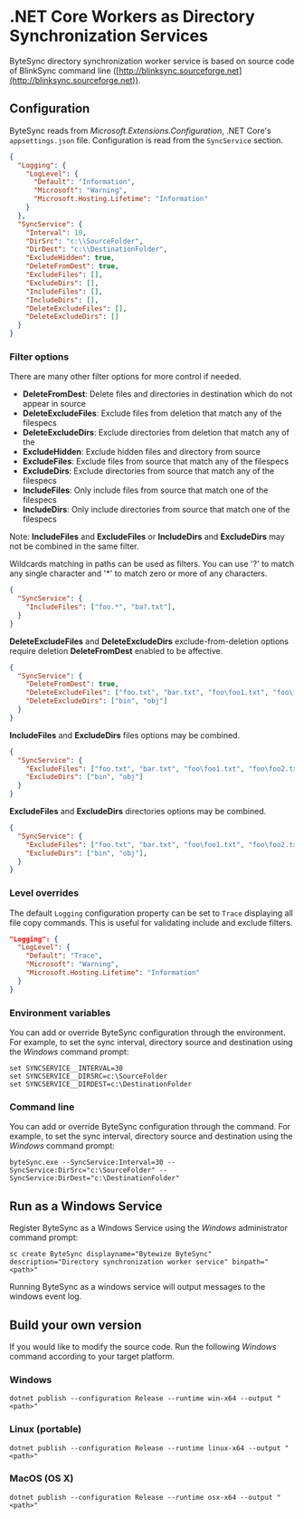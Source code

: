 <!--
.net core, windowsservices
-->

# .NET Core Workers as Directory Synchronization Services
 ByteSync directory synchronization worker service is based on source code of BlinkSync command line ([http://blinksync.sourceforge.net](http://blinksync.sourceforge.net)).

## Configuration
 ByteSync reads from _Microsoft.Extensions.Configuration_, .NET Core's `appsettings.json` file. Configuration is read from the `SyncService` section.

```json
{
  "Logging": {
    "LogLevel": {
      "Default": "Information",
      "Microsoft": "Warning",
      "Microsoft.Hosting.Lifetime": "Information"
    }
  },
  "SyncService": {
    "Interval": 10,
    "DirSrc": "c:\\SourceFolder",
    "DirDest": "c:\\DestinationFolder",
    "ExcludeHidden": true,
    "DeleteFromDest": true,
    "ExcludeFiles": [],
    "ExcludeDirs": [],
    "IncludeFiles": [],
    "IncludeDirs": [],
    "DeleteExcludeFiles": [],
    "DeleteExcludeDirs": []
  }
}
```
### Filter options
 There are many other filter options for more control if needed.

- **DeleteFromDest**: Delete files and directories in destination which do not appear in source
- **DeleteExcludeFiles**: Exclude files from deletion that match any of the filespecs
- **DeleteExcludeDirs**: Exclude directories from deletion that match any of the 
- **ExcludeHidden**: Exclude hidden files and directory from source
- **ExcludeFiles**: Exclude files from source that match any of the filespecs
- **ExcludeDirs**: Exclude directories from source that match any of the filespecs
- **IncludeFiles**: Only include files from source that match one of the filespecs
- **IncludeDirs**: Only include directories from source that match one of the filespecs

Note: **IncludeFiles** and **ExcludeFiles** or **IncludeDirs** and **ExcludeDirs** may not be combined in the same filter. 

Wildcards matching in paths can be used as filters. You can use '?' to match any single character and '*' to match zero or more of any characters.
```json
{
  "SyncService": {
    "IncludeFiles": ["foo.*", "ba?.txt"],
  }
}
```

**DeleteExcludeFiles** and **DeleteExcludeDirs** exclude-from-deletion options require deletion **DeleteFromDest** enabled to be affective.
```json
{
  "SyncService": {
    "DeleteFromDest": true,
    "DeleteExcludeFiles": ["foo.txt", "bar.txt", "foo\foo1.txt", "foo\foo2.txt"],
    "DeleteExcludeDirs": ["bin", "obj"]
  }
}
```

**IncludeFiles** and **ExcludeDirs** files options may be combined.
```json
{
  "SyncService": {
    "ExcludeFiles": ["foo.txt", "bar.txt", "foo\foo1.txt", "foo\foo2.txt"],
    "ExcludeDirs": ["bin", "obj"]
  }
}
```

**ExcludeFiles** and **ExcludeDirs** directories options may be combined.
```json
{
  "SyncService": {
    "ExcludeFiles": ["foo.txt", "bar.txt", "foo\foo1.txt", "foo\foo2.txt"],
    "ExcludeDirs": ["bin", "obj"],
  }
}
```

### Level overrides
The default `Logging` configuration property can be set to `Trace` displaying all file copy commands. This is useful for validating include and exclude filters.
```json
"Logging": {
  "LogLevel": {
    "Default": "Trace",
    "Microsoft": "Warning",
    "Microsoft.Hosting.Lifetime": "Information"
  }
}
```

### Environment variables
You can add or override ByteSync configuration through the environment.  For example, to set the sync interval, directory source and destination using the _Windows_ command prompt:

```console
set SYNCSERVICE__INTERVAL=30
set SYNCSERVICE__DIRSRC=c:\SourceFolder
set SYNCSERVICE__DIRDEST=c:\DestinationFolder
```
### Command line
You can add or override ByteSync configuration through the command.  For example, to set the sync interval, directory source and destination using the _Windows_ command prompt:
```console
byteSync.exe --SyncService:Interval=30 --SyncService:DirSrc="c:\SourceFolder" --SyncService:DirDest="c:\DestinationFolder"
```

## Run as a Windows Service
Register ByteSync as a Windows Service using the _Windows_ administrator command prompt:

```console
sc create ByteSync displayname="Bytewize ByteSync" description="Directory synchronization worker service" binpath="<path>"
```
Running ByteSync as a windows service will output messages to the windows event log.

## Build your own version

If you would like to modify the source code. Run the following _Windows_ command according to your target platform.

### Windows
```console
dotnet publish --configuration Release --runtime win-x64 --output "<path>"
```

### Linux (portable)
```console
dotnet publish --configuration Release --runtime linux-x64 --output "<path>"
```

### MacOS (OS X)
```console
dotnet publish --configuration Release --runtime osx-x64 --output "<path>"
```

